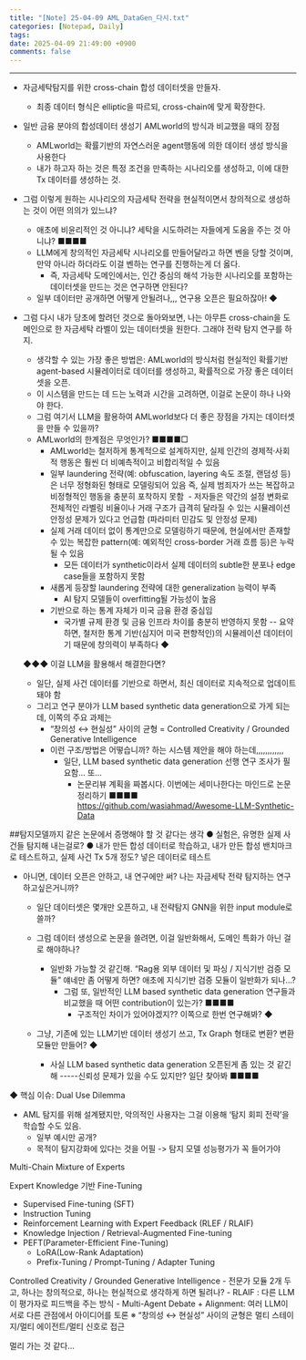 ```yaml
---
title: "[Note] 25-04-09 AML_DataGen_다시.txt"
categories: [Notepad, Daily]
tags: 
date: 2025-04-09 21:49:00 +0900
comments: false
---
```

---



- 자금세탁탐지를 위한 cross-chain 합성 데이터셋을 만들자.
	- 최종 데이터 형식은 elliptic을 따르되, cross-chain에 맞게 확장한다.

- 일반 금융 분야의 합성데이터 생성기 AMLworld의 방식과 비교했을 때의 장점
	- AMLworld는 확률기반의 자연스러운 agent행동에 의한 데이터 생성 방식을 사용한다
	- 내가 하고자 하는 것은 특정 조건을 만족하는 시나리오를 생성하고, 이에 대한 Tx 데이터를 생성하는 것.

- 그럼 이렇게 원하는 시나리오의 자금세탁 전략을 현실적이면서 창의적으로 생성하는 것이 어떤 의의가 있느냐?
	- 애초에 비윤리적인 것 아니냐? 세탁을 시도하려는 자들에게 도움을 주는 것 아니냐? ■■■■
	- LLM에게 창의적인 자금세탁 시나리오를 만들어달라고 하면 벤을 당할 것이며, 만약 아니라 하더라도 이걸 벤하는 연구를 진행하는게 더 옳다.
		- 즉, 자금세탁 도메인에서는, 인간 중심의 해석 가능한 시나리오를 포함하는 데이터셋을 만드는 것은 연구하면 안된다?
	- 일부 데이터만 공개하면 어떻게 안될려나,,, 연구용 오픈은 필요하잖아! ◆


- 그럼 다시 내가 당초에 할려던 것으로 돌아와보면, 나는 아무튼 cross-chain을 도메인으로 한 자금세탁 라벨이 있는 데이터셋을 원한다. 그래야 전략 탐지 연구를 하지.
	- 생각할 수 있는 가장 좋은 방법은: AMLworld의 방식처럼 현실적인 확률기반 agent-based 시뮬레이터로 데이터를 생성하고, 확률적으로 가장 좋은 데이터셋을 오픈.
	- 이 시스템을 만드는 데 드는 노력과 시간을 고려하면, 이걸로 논문이 하나 나와야 한다.
	- 그럼 여기서 LLM을 활용하여 AMLworld보다 더 좋은 장점을 가지는 데이터셋을 만들 수 있을까?
	- AMLworld의 한계점은 무엇인가? ■■■■□
		- AMLworld는 철저하게 통계적으로 설계하지만, 실제 인간의 경제적·사회적 행동은 훨씬 더 비예측적이고 비합리적일 수 있음
		- 일부 laundering 전략(예: obfuscation, layering 속도 조절, 랜덤성 등)은 너무 정형화된 형태로 모델링되어 있음
			즉, 실제 범죄자가 쓰는 복잡하고 비정형적인 행동을 충분히 포착하지 못함
​		- 저자들은 약간의 설정 변화로 전체적인 라벨링 비율이나 거래 구조가 급격히 달라질 수 있는 시뮬레이션 안정성 문제가 있다고 언급함 
			(파라미터 민감도 및 안정성 문제)
		- 실제 거래 데이터 없이 통계만으로 모델링하기 때문에, 현실에서만 존재할 수 있는 복잡한 pattern(예: 예외적인 cross-border 거래 흐름 등)은 누락될 수 있음
			- 모든 데이터가 synthetic이라서 실제 데이터의 subtle한 분포나 edge case들을 포함하지 못함
		- 새롭게 등장할 laundering 전략에 대한 generalization 능력이 부족
			- AI 탐지 모델들이 overfitting될 가능성이 높음
		- 기반으로 하는 통계 자체가 미국 금융 환경 중심임
			- 국가별 규제 환경 및 금융 인프라 차이를 충분히 반영하지 못함
	-- 요약하면, 철저한 통계 기반(심지어 미국 편향적인)의 시뮬레이션 데이터이기 때문에 창의력이 부족하다 ◆

	◆◆◆ 이걸 LLM을 활용해서 해결한다면?
	- 일단, 실제 사건 데이터를 기반으로 하면서, 최신 데이터로 지속적으로 업데이트 돼야 함
	- 그리고 연구 분야가 LLM based synthetic data generation으로 가게 되는데, 이쪽의 주요 과제는
		- “창의성 ↔ 현실성” 사이의 균형 = Controlled Creativity / Grounded Generative Intelligence
		- 이런 구조/방법은 어떻습니까? 하는 시스템 제안을 해야 하는데,,,,,,,,,,,,
			- 일단, LLM based synthetic data generation 선행 연구 조사가 필요함... 또...
				- 논문리뷰 계획을 짜봅시다. 이번에는 세미나한다는 마인드로 논문정리하기 ■■■■
					https://github.com/wasiahmad/Awesome-LLM-Synthetic-Data


##탐지모델까지 같은 논문에서 증명해야 할 것 같다는 생각
● 실험은, 유명한 실제 사건들 탐지해 내는걸로?
● 내가 만든 합성 데이터로 학습하고, 내가 만든 합성 밴치마크로 테스트하고, 실제 사건 Tx 5개 정도? 넣은 데이터로 테스트


- 아니면, 데이터 오픈은 안하고, 내 연구에만 써? 나는 자금세탁 전략 탐지하는 연구하고싶은거니까?
	- 일단 데이터셋은 몇개만 오픈하고, 내 전략탐지 GNN을 위한 input module로 쓸까?
	- 그럼 데이터 생성으로 논문을 쓸려면, 이걸 일반화해서, 도메인 특화가 아닌 걸로 해야하나?
		- 일반화 가능할 것 같긴해. “Rag용 외부 데이터 및 파싱 / 지식기반 검증 모듈” 얘네만 좀 어떻게 하면? 애초에 지식기반 검증 모듈이 일반화가 되나…?
			- 그럼 또, 일반적인 LLM based synthetic data generation 연구들과 비교했을 때 어떤 contribution이 있는가? ■■■■
				- 구조적인 차이가 있어야겠지?? 이쪽으로 한번 연구해봐? ◆

	- 그냥, 기존에 있는 LLM기반 데이터 생성기 쓰고, Tx Graph 형태로 변환? 변환모듈만 만들어? ◆
		- 사실 LLM based synthetic data generation 오픈된게 좀 있는 것 같긴해
		 -----신뢰성 문제가 있을 수도 있지만? 일단 찾아봐 ■■■■ 



◆ 핵심 이슈: Dual Use Dilemma
- AML 탐지를 위해 설계됐지만, 악의적인 사용자는 그걸 이용해 ‘탐지 회피 전략’을 학습할 수도 있음.
	- 일부 예시만 공개?
	- 목적이 탐지강화에 있다는 것을 어필 -> 탐지 모델 성능평가가 꼭 들어가야 


Multi-Chain Mixture of Experts

Expert Knowledge 기반 Fine-Tuning
- Supervised Fine-tuning (SFT)
- Instruction Tuning
- Reinforcement Learning with Expert Feedback (RLEF / RLAIF)
- Knowledge Injection / Retrieval-Augmented Fine-tuning
- PEFT(Parameter-Efficient Fine-Tuning)
	- LoRA(Low-Rank Adaptation)
	- Prefix-Tuning / Prompt-Tuning / Adapter Tuning 

Controlled Creativity / Grounded Generative Intelligence
	- 전문가 모듈 2개 두고, 하나는 창의적으로, 하나는 현실적으로 생각하게 하면 될려나?
	- RLAIF : 다른 LLM이 평가자로 피드백을 주는 방식
	- Multi-Agent Debate + Alignment: 여러 LLM이 서로 다른 관점에서 아이디어를 토론
		※ “창의성 ↔ 현실성” 사이의 균형은 멀티 스테이지/멀티 에이전트/멀티 신호로 접근

멀리 가는 것 같다...




